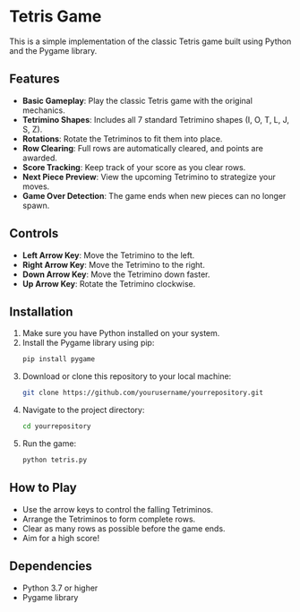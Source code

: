 # Tetris Game

This is a simple implementation of the classic Tetris game built using Python and the Pygame library.

## Features
- **Basic Gameplay**: Play the classic Tetris game with the original mechanics.
- **Tetrimino Shapes**: Includes all 7 standard Tetrimino shapes (I, O, T, L, J, S, Z).
- **Rotations**: Rotate the Tetriminos to fit them into place.
- **Row Clearing**: Full rows are automatically cleared, and points are awarded.
- **Score Tracking**: Keep track of your score as you clear rows.
- **Next Piece Preview**: View the upcoming Tetrimino to strategize your moves.
- **Game Over Detection**: The game ends when new pieces can no longer spawn.

## Controls
- **Left Arrow Key**: Move the Tetrimino to the left.
- **Right Arrow Key**: Move the Tetrimino to the right.
- **Down Arrow Key**: Move the Tetrimino down faster.
- **Up Arrow Key**: Rotate the Tetrimino clockwise.

## Installation
1. Make sure you have Python installed on your system.
2. Install the Pygame library using pip:
   ```bash
   pip install pygame
   ```
3. Download or clone this repository to your local machine:
   ```bash
   git clone https://github.com/yourusername/yourrepository.git
   ```
4. Navigate to the project directory:
   ```bash
   cd yourrepository
   ```
5. Run the game:
   ```bash
   python tetris.py
   ```

## How to Play
- Use the arrow keys to control the falling Tetriminos.
- Arrange the Tetriminos to form complete rows.
- Clear as many rows as possible before the game ends.
- Aim for a high score!

## Dependencies
- Python 3.7 or higher
- Pygame library

